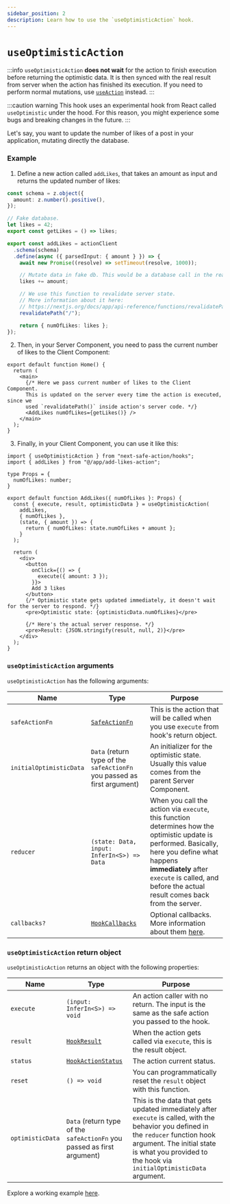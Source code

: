 ```yaml
---
sidebar_position: 2
description: Learn how to use the `useOptimisticAction` hook.
---
```


# `useOptimisticAction`

:::info
`useOptimisticAction` **does not wait** for the action to finish execution before returning the optimistic data. It is then synced with the real result from server when the action has finished its execution. If you need to perform normal mutations, use [`useAction`](/docs/usage/client-components/hooks/useaction) instead.
:::

:::caution warning
This hook  uses an experimental hook from React called `useOptimistic` under the hood. For this reason, you might experience some bugs and breaking changes in the future.
:::


Let's say, you want to update the number of likes of a post in your application, mutating directly the database.

### Example

1. Define a new action called `addLikes`, that takes an amount as input and returns the updated number of likes:

```typescript title=src/app/add-likes-action.ts
const schema = z.object({
  amount: z.number().positive(),
});

// Fake database.
let likes = 42;
export const getLikes = () => likes;

export const addLikes = actionClient
  .schema(schema)
  .define(async ({ parsedInput: { amount } }) => {
    await new Promise((resolve) => setTimeout(resolve, 1000));

    // Mutate data in fake db. This would be a database call in the real world.
    likes += amount;

    // We use this function to revalidate server state.
    // More information about it here:
    // https://nextjs.org/docs/app/api-reference/functions/revalidatePath
    revalidatePath("/");

    return { numOfLikes: likes };
});
```

2. Then, in your Server Component, you need to pass the current number of likes to the Client Component:

```tsx title=src/app/page.tsx
export default function Home() {
  return (
    <main>
      {/* Here we pass current number of likes to the Client Component.
      This is updated on the server every time the action is executed, since we
      used `revalidatePath()` inside action's server code. */}
      <AddLikes numOfLikes={getLikes()} />
    </main>
  );
}
```

3. Finally, in your Client Component, you can use it like this:

```tsx title=src/app/add-likes.tsx
import { useOptimisticAction } from "next-safe-action/hooks";
import { addLikes } from "@/app/add-likes-action";

type Props = {
  numOfLikes: number;
}

export default function AddLikes({ numOfLikes }: Props) {
  const { execute, result, optimisticData } = useOptimisticAction(
    addLikes,
    { numOfLikes },
    (state, { amount }) => {
      return { numOfLikes: state.numOfLikes + amount };
    }
  );

  return (
    <div>
      <button
        onClick={() => {
          execute({ amount: 3 });
        }}>
        Add 3 likes
      </button>
      {/* Optimistic state gets updated immediately, it doesn't wait for the server to respond. */}
      <pre>Optimistic state: {optimisticData.numOfLikes}</pre>

      {/* Here's the actual server response. */}
      <pre>Result: {JSON.stringify(result, null, 2)}</pre>
    </div>
  );
}
```

### `useOptimisticAction` arguments

`useOptimisticAction` has the following arguments:

| Name             | Type                                                                  | Purpose                                                                                                                                                                                                                                               |
|------------------|-----------------------------------------------------------------------|-------------------------------------------------------------------------------------------------------------------------------------------------------------------------------------------------------------------------------------------------------|
| `safeActionFn`     | [`SafeActionFn`](/docs/types#safeactionfn)                                | This is the action that will be called when you use `execute` from hook's return object.                                                                                                                                                              |
| `initialOptimisticData` | `Data` (return type of the `safeActionFn` you passed as first argument) | An initializer for the optimistic state. Usually this value comes from the parent Server Component.                                                                                                                                                   |
| `reducer`        | `(state: Data, input: InferIn<S>) => Data`                      | When you call the action via `execute`, this function determines how the optimistic update is performed. Basically, here you define what happens **immediately** after `execute` is called, and before the actual result comes back from the server.  |
| `callbacks?`     | [`HookCallbacks`](/docs/types#hookcallbacks)                          | Optional callbacks. More information about them [here](/docs/usage/client-components/hooks/callbacks).                                                                                                                                                      |


### `useOptimisticAction` return object

`useOptimisticAction` returns an object with the following properties:

| Name             | Type                                                                  | Purpose                                                                                                                                                                                                                                   |
|------------------|-----------------------------------------------------------------------|-------------------------------------------------------------------------------------------------------------------------------------------------------------------------------------------------------------------------------------------|
| `execute`        | `(input: InferIn<S>) => void`                                    | An action caller with no return. The input is the same as the safe action you passed to the hook.                                                                                                                                         |
| `result`         | [`HookResult`](/docs/types#hookresult)                                | When the action gets called via `execute`, this is the result object.                                                                                                                                                                     |
| `status`         | [`HookActionStatus`](/docs/types#hookresult)                          | The action current status.                                                                                                                                                                                                                |
| `reset`          | `() => void`                                                          | You can programmatically reset the `result` object with this function.                                                                                                                                                                    |
| `optimisticData` | `Data` (return type of the `safeActionFn` you passed as first argument) | This is the data that gets updated immediately after `execute` is called, with the behavior you defined in the `reducer` function hook argument. The initial state is what you provided to the hook via `initialOptimisticData` argument. |

Explore a working example [here](https://github.com/TheEdoRan/next-safe-action/tree/main/packages/example-app/src/app/(examples)/optimistic-hook).